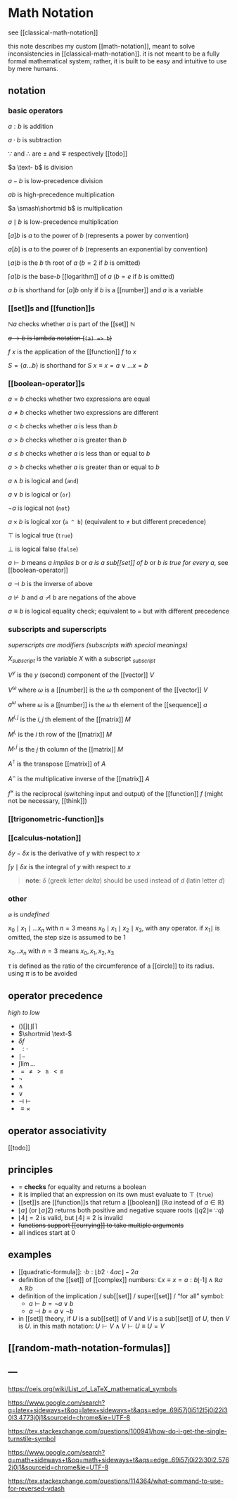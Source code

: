 # Math Notation

see [[classical-math-notation]]

this note describes my custom [[math-notation]], meant to solve inconsistencies in [[classical-math-notation]]. it is not meant to be a fully formal mathematical system; rather, it is built to be easy and intuitive to use by mere humans.

## notation

### basic operators

$a : b$ is addition

$a \cdot b$ is subtraction

$\because$ and $\therefore$ are $\pm$ and $\mp$ respectively [[todo]]

$a \text- b$ is division

$a - b$ is low-precedence division

$ab$ is high-precedence multiplication

$a \smash\shortmid b$ is multiplication

$a \mid b$ is low-precedence multiplication

$[a]b$ is $a$ to the power of $b$ (represents a power by convention)

$a[b]$ is $a$ to the power of $b$ (represents an exponential by convention)

$\lfloor a \rfloor b$ is the $b$ th root of $a$ ($b = 2$ if $b$ is omitted)

$\lceil a \rceil b$ is the base-$b$ [[logarithm]] of $a$ ($b = e$ if $b$ is omitted)

$a\ b$ is shorthand for $[a]b$ only if $b$ is a [[number]] and $a$ is a variable

### [[set]]s and [[function]]s

$\mathbb N a$ checks whether $a$ is part of the [[set]] $\mathbb N$

~~$a \to b$ is lambda notation (`(a) => b`)~~

$f\ x$ is the application of the [[function]] $f$ to $x$

$S = \lbrace a \dots b \rbrace$ is shorthand for $S\ x \equiv x = a \lor \dots x = b$

### [[boolean-operator]]s

$a = b$ checks whether two expressions are equal

$a \ne b$ checks whether two expressions are different

$a < b$ checks whether $a$ is less than $b$

$a > b$ checks whether $a$ is greater than $b$

$a \le b$ checks whether $a$ is less than or equal to $b$

$a \gt b$ checks whether $a$ is greater than or equal to $b$

$a \land b$ is logical and (`and`)

$a \lor b$ is logical or (`or`)

$\neg a$ is logical not (`not`)

$a \times b$ is logical xor (`a ^ b`) (equivalent to $\ne$ but different precedence)

$\top$ is logical true (`true`)

$\bot$ is logical false (`false`)

$a \vdash b$ means _a implies b_ or _a is a sub[[set]] of b_ or _b is true for every a_, see [[boolean-operator]]

$a \dashv b$ is the inverse of above

$a \not \vdash b$ and $a \not \dashv b$ are negations of the above

$a \equiv b$ is logical equality check; equivalent to $=$ but with different precedence

### subscripts and superscripts

_superscripts are modifiers (subscripts with special meanings)_

$X_{subscript}$ is the variable $X$ with a subscript $_{subscript}$

$V^y$ is the $y$ (second) component of the [[vector]] $V$

$V^\omega$ where $\omega$ is a [[number]] is the $\omega$ th component of the [[vector]] $V$

$a^\omega$ where $\omega$ is a [[number]] is the $\omega$ th element of the [[sequence]] $a$

$M^{i, j}$ is the $i, j$ th element of the [[matrix]] $M$

$M^{i,}$ is the $i$ th row of the [[matrix]] $M$

$M^{, j}$ is the $j$ th column of the [[matrix]] $M$

$A^\intercal$ is the transpose [[matrix]] of $A$

$A^-$ is the multiplicative inverse of the [[matrix]] $A$

$f^\times$ is the reciprocal (switching input and output) of the [[function]] $f$ (might not be necessary, [[think]])

### [[trigonometric-function]]s

### [[calculus-notation]]

$\delta y - \delta x$ is the derivative of $y$ with respect to $x$

$\int y \mid \delta x$ is the integral of $y$ with respect to $x$

> **note**: $\delta$ (greek letter _delta_) should be used instead of $d$ (latin letter _d_)

### other

$\varnothing$ is _undefined_

$x_0 \mid x_1 \mid \dots x_n$ with $n = 3$ means $x_0 \mid x_1 \mid x_2 \mid x_3$, with any operator. if $x_1 \mid$ is omitted, the step size is assumed to be $1$

$x_0 \dots x_n$ with $n = 3$ means $x_0, x_1, x_2, x_3$

$\tau$ is defined as the ratio of the circumference of a [[circle]] to its radius. using $\pi$ is to be avoided

## operator precedence

_high to low_

- $() [] \lfloor\rfloor \lceil\rceil$
- $\shortmid \text-$
- $\delta f$
- $\ : \cdot$
- $\mid -$
- $\int \lim \dots$
- $=\ne\gt\ge\lt\le$
- $\lnot$
- $\land$
- $\lor$
- $\dashv\ \vdash$
- $\equiv \times$

## operator associativity

[[todo]]

## principles

- $=$ **checks** for equality and returns a boolean
- it is implied that an expression on its own must evaluate to $\top$ (`true`)
- [[set]]s are [[function]]s that return a [[boolean]] ($\mathbb R a$ instead of $a \in \mathbb R$)
- $\lfloor a \rfloor$ (or $\lfloor a \rfloor 2$) returns both positive and negative square roots ($\lfloor q2 \rfloor \equiv\ \because q$)
- $\lfloor 4 \rfloor = 2$ is valid, but $\lfloor 4 \rfloor \equiv 2$ is invalid
- ~~functions support [[currying]] to take multiple arguments~~
- all indices start at $0$

## examples

- [[quadratic-formula]]: $\cdot b : \lfloor b2 \cdot 4ac \rfloor - 2a$
- definition of the [[set]] of [[complex]] numbers: $\mathbb C x \equiv x = a : b \lfloor \cdot 1 \rfloor \land \mathbb R a \land \mathbb R b$
- definition of the implication / sub[[set]] / super[[set]] / “for all” symbol:
  - $a \vdash b = \lnot a \lor b$
  - $a \dashv b = a \lor \lnot b$
- in [[set]] theory, if $U$ is a sub[[set]] of $V$ and $V$ is a sub[[set]] of $U$, then $V$ is $U$. in this math notation: $U \vdash V \land V \vdash U \equiv U = V$

## [[random-math-notation-formulas]]

## &mdash;

<https://oeis.org/wiki/List_of_LaTeX_mathematical_symbols>

<https://www.google.com/search?q=latex+sideways+t&oq=latex+sideways+t&aqs=edge..69i57j0i512l5j0i22i30l3.4773j0j1&sourceid=chrome&ie=UTF-8>

<https://tex.stackexchange.com/questions/100941/how-do-i-get-the-single-turnstile-symbol>

<https://www.google.com/search?q=math+sideways+t&oq=math+sideways+t&aqs=edge..69i57j0i22i30l2.5762j0j1&sourceid=chrome&ie=UTF-8>

<https://tex.stackexchange.com/questions/114364/what-command-to-use-for-reversed-vdash>
